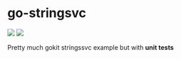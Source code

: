 # go-stringsvc

![](https://travis-ci.org/falmar/go-stringsvc.svg?branch=master)
![](https://img.shields.io/codecov/c/github/falmar/go-stringsvc.svg)

Pretty much gokit stringssvc example but with **unit tests**
